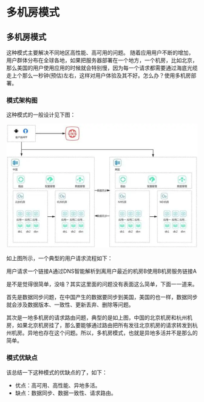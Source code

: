 # 多机房模式

## 多机房模式

这种模式主要解决不同地区高性能、高可用的问题。 随着应用用户不断的增加，用户群体分布在全球各地，如果把服务器部署在一个地方，一个机房，比如北京，那么美国的用户使用应用的时候就会特别慢，因为每一个请求都需要通过海底光缆走上个那么一秒钟\(预估\)左右，这样对用户体验及其不好。怎么办？使用多机房部署。

### 模式架构图

 这种模式的一般设计见下图：

![](../.gitbook/assets/image%20%28135%29.png)

如上图所示，一个典型的用户请求流程如下：

用户请求一个链接A通过DNS智能解析到离用户最近的机房B使用B机房服务链接A

是不是觉得很简单，没啥？其实这里面的问题没有表面这么简单，下面一一道来。

首先是数据同步问题，在中国产生的数据要同步到美国，美国的也一样，数据同步就会涉及数据版本、一致性、更新丢弃、删除等问题。

其次是一地多机房的请求路由问题，典型的是如上图，中国的北京机房和杭州机房，如果北京机房挂了，那么要能够通过路由把所有发往北京机房的请求转发到杭州机房。异地也存在这个问题。所以，多机房模式，也就是异地多活并不是那么的简单。

### 模式优缺点

该总结一下这种模式的优缺点的了，如下：

* 优点：高可用、高性能、异地多活。
* 缺点：数据同步、数据一致性、请求路由。

